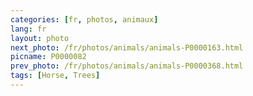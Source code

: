 ```yaml
---
categories: [fr, photos, animaux]
lang: fr
layout: photo
next_photo: /fr/photos/animals/animals-P0000163.html
picname: P0000082
prev_photo: /fr/photos/animals/animals-P0000368.html
tags: [Horse, Trees]
---
```

